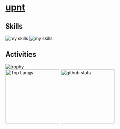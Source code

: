 # [upnt](https://upnt.github.io/Homepage/)

## Skills
<img alt="my skills" src="https://skillicons.dev/icons?theme=dark&perline=8&i=python,c,cpp,java,cmake,docker" />
<img alt="my skills" src="https://skillicons.dev/icons?theme=dark&perline=8&i=go,html,css,javascript" />

## Activities

<img alt="trophy" src="https://github-profile-trophy.vercel.app/?username=upnt&theme=onedark" />

<div align="left"> 
  <img alt="Top Langs" height="170px" src="https://github-readme-stats.vercel.app/api?username=upnt&theme=dracula&layout=compact" />
  <img alt="github stats" height="170px" src="https://github-readme-stats.vercel.app/api/top-langs/?username=upnt&theme=dracula&layout=compact" />
</div>
